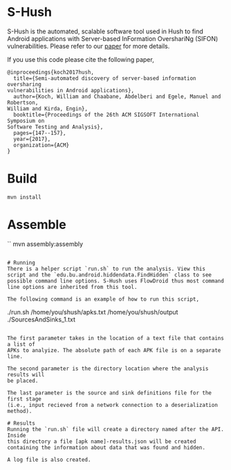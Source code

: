 # S-Hush
S-Hush is the automated, scalable software tool used in Hush to find Android
applications with Server-based InFormation OvershariNg (SIFON) vulnerabilities.
Please refer to our
[paper](http://cs-people.bu.edu/wfkoch/my-data/pubs/sifon.pdf) for more details.
 
If you use this code please cite the following paper,
```
@inproceedings{koch2017hush,
  title={Semi-automated discovery of server-based information oversharing
vulnerabilities in Android applications},
  author={Koch, William and Chaabane, Abdelberi and Egele, Manuel and Robertson,
William and Kirda, Engin},
  booktitle={Proceedings of the 26th ACM SIGSOFT International Symposium on
Software Testing and Analysis},
  pages={147--157},
  year={2017},
  organization={ACM}
}
```

# Build

``
mvn install
``

# Assemble

``
mvn assembly:assembly
```

# Running
There is a helper script `run.sh` to run the analysis. View this script and the `edu.bu.android.hiddendata.FindHidden` class to see possible command line options. S-Hush uses FlowDroid thus most command line options are inherited from this tool.

The following command is an example of how to run this script,

```
./run.sh /home/you/shush/apks.txt /home/you/shush/output ./SourcesAndSinks_1.txt
```

The first parameter takes in the location of a text file that contains a list of
APKs to analyize. The absolute path of each APK file is on a separate line.

The second parameter is the directory location where the analysis results will
be placed. 

The last parameter is the source and sink definitions file for the first stage
(i.e., input recieved from a network connection to a deserialization method).

# Results
Running the `run.sh` file will create a directory named after the API. Inside
this directory a file [apk name]-results.json will be created containing the information about data that was found and hidden.

A log file is also created.

